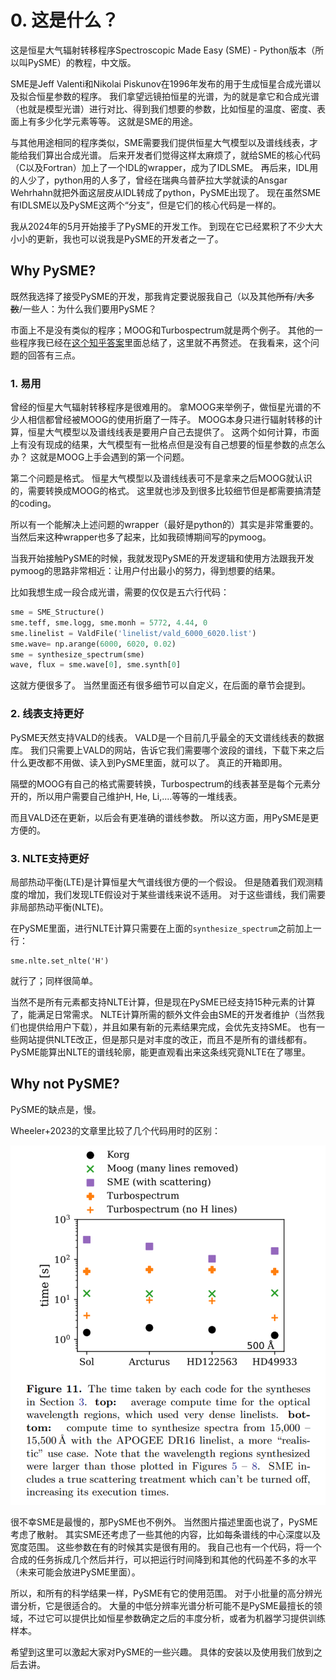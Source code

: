 # 0. 这是什么？

这是恒星大气辐射转移程序Spectroscopic Made Easy (SME) - Python版本（所以叫PySME）的教程，中文版。

SME是Jeff Valenti和Nikolai Piskunov在1996年发布的用于生成恒星合成光谱以及拟合恒星参数的程序。
我们拿望远镜拍恒星的光谱，为的就是拿它和合成光谱（也就是模型光谱）进行对比、得到我们想要的参数，比如恒星的温度、密度、表面上有多少化学元素等等。
这就是SME的用途。

与其他用途相同的程序类似，SME需要我们提供恒星大气模型以及谱线线表，才能给我们算出合成光谱。
后来开发者们觉得这样太麻烦了，就给SME的核心代码（C以及Fortran）加上了一个IDL的wrapper，成为了IDLSME。
再后来，IDL用的人少了，python用的人多了，曾经在瑞典乌普萨拉大学就读的Ansgar Wehrhahn就把外面这层皮从IDL转成了python，PySME出现了。
现在虽然SME有IDLSME以及PySME这两个“分支”，但是它们的核心代码是一样的。

我从2024年的5月开始接手了PySME的开发工作。
到现在它已经累积了不少大大小小的更新，我也可以说我是PySME的开发者之一了。

## Why PySME?

既然我选择了接受PySME的开发，那我肯定要说服我自己（以及其他<del>所有</del>/<del>大多数</del>/一些人：为什么我们要用PySME？

市面上不是没有类似的程序；MOOG和Turbospectrum就是两个例子。
其他的一些程序我已经在[这个知乎答案](https://www.zhihu.com/question/628034522/answer/3335312294)里面总结了，这里就不再赘述。
在我看来，这个问题的回答有三点。

### 1. 易用

曾经的恒星大气辐射转移程序是很难用的。
拿MOOG来举例子，做恒星光谱的不少人相信都曾经被MOOG的使用折磨了一阵子。
MOOG本身只进行辐射转移的计算，恒星大气模型以及谱线线表是要用户自己去提供了。
这两个如何计算，市面上有没有现成的结果，大气模型有一批格点但是没有自己想要的恒星参数的点怎么办？
这就是MOOG上手会遇到的第一个问题。

第二个问题是格式。
恒星大气模型以及谱线线表可不是拿来之后MOOG就认识的，需要转换成MOOG的格式。
这里就也涉及到很多比较细节但是都需要搞清楚的coding。

所以有一个能解决上述问题的wrapper（最好是python的）其实是非常重要的。
当然后来这种wrapper也多了起来，比如我硕博期间写的pymoog。

当我开始接触PySME的时候，我就发现PySME的开发逻辑和使用方法跟我开发pymoog的思路非常相近：让用户付出最小的努力，得到想要的结果。

比如我想生成一段合成光谱，需要的仅仅是五六行代码：

```py
sme = SME_Structure()
sme.teff, sme.logg, sme.monh = 5772, 4.44, 0
sme.linelist = ValdFile('linelist/vald_6000_6020.list')
sme.wave= np.arange(6000, 6020, 0.02)
sme = synthesize_spectrum(sme)
wave, flux = sme.wave[0], sme.synth[0]
```

这就方便很多了。
当然里面还有很多细节可以自定义，在后面的章节会提到。

### 2. 线表支持更好

PySME天然支持VALD的线表。
VALD是一个目前几乎最全的天文谱线线表的数据库。
我们只需要上VALD的网站，告诉它我们需要哪个波段的谱线，下载下来之后什么更改都不用做、读入到PySME里面，就可以了。
真正的开箱即用。

隔壁的MOOG有自己的格式需要转换，Turbospectrum的线表甚至是每个元素分开的，所以用户需要自己维护H, He, Li,....等等的一堆线表。

而且VALD还在更新，以后会有更准确的谱线参数。
所以这方面，用PySME是更方便的。

### 3. NLTE支持更好

局部热动平衡(LTE)是计算恒星大气谱线很方便的一个假设。
但是随着我们观测精度的增加，我们发现LTE假设对于某些谱线来说不适用。
对于这些谱线，我们需要非局部热动平衡(NLTE)。

在PySME里面，进行NLTE计算只需要在上面的`synthesize_spectrum`之前加上一行：
```
sme.nlte.set_nlte('H')
```
就行了；同样很简单。

当然不是所有元素都支持NLTE计算，但是现在PySME已经支持15种元素的计算了，能满足日常需求。
NLTE计算所需的额外文件会由SME的开发者维护（当然我们也提供给用户下载），并且如果有新的元素结果完成，会优先支持SME。
也有一些网站提供NLTE改正，但是那只是对丰度的改正，而且不是所有的谱线都有。
PySME能算出NLTE的谱线轮廓，能更直观看出来这条线究竟NLTE在了哪里。

## Why not PySME?

PySME的缺点是，慢。

Wheeler+2023的文章里比较了几个代码用时的区别：

![](img/0-intro/sme-time-cost.png)

很不幸SME是最慢的，那PySME也不例外。
当然图片描述里面也说了，PySME考虑了散射。
其实SME还考虑了一些其他的内容，比如每条谱线的中心深度以及宽度范围。
这些参数在有的时候其实是很有用的。
我自己也有一个代码，将一个合成的任务拆成几个然后并行，可以把运行时间降到和其他的代码差不多的水平（未来可能会放进PySME里面）。

所以，和所有的科学结果一样，PySME有它的使用范围。
对于小批量的高分辨光谱分析，它是很适合的。
大量的中低分辨率光谱分析可能不是PySME最擅长的领域，不过它可以提供比如恒星参数确定之后的丰度分析，或者为机器学习提供训练样本。

希望到这里可以激起大家对PySME的一些兴趣。
具体的安装以及使用我们放到之后去讲。